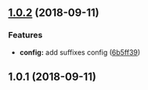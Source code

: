 <a name="1.0.2"></a>
## [1.0.2](https://github.com/petkit-io/ngx-material-demo/compare/v1.0.1...v1.0.2) (2018-09-11)


### Features

* **config:** add suffixes config ([6b5ff39](https://github.com/petkit-io/ngx-material-demo/commit/6b5ff39))



<a name="1.0.1"></a>
## 1.0.1 (2018-09-11)



